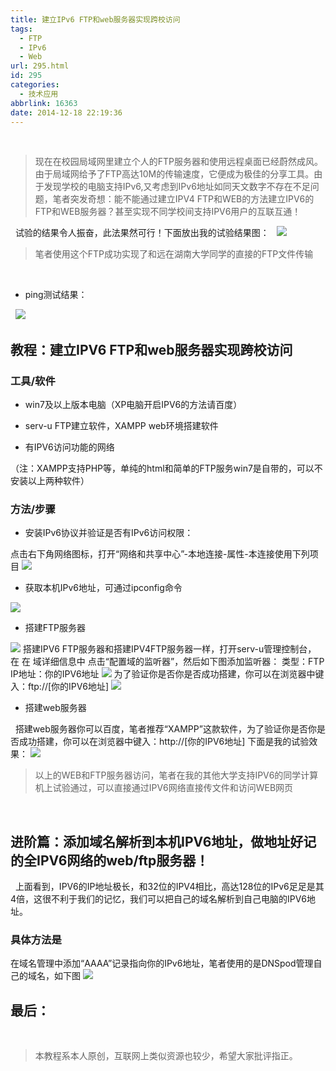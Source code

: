 ```yaml
---
title: 建立IPv6 FTP和web服务器实现跨校访问
tags:
  - FTP
  - IPv6
  - Web
url: 295.html
id: 295
categories:
  - 技术应用
abbrlink: 16363
date: 2014-12-18 22:19:36
---
```


 

> 现在在校园局域网里建立个人的FTP服务器和使用远程桌面已经蔚然成风。由于局域网给予了FTP高达10M的传输速度，它便成为极佳的分享工具。由于发现学校的电脑支持IPv6,又考虑到IPv6地址如同天文数字不存在不足问题，笔者突发奇想：能不能通过建立IPV4 FTP和WEB的方法建立IPV6的FTP和WEB服务器？甚至实现不同学校间支持IPV6用户的互联互通！

  试验的结果令人振奋，此法果然可行！下面放出我的试验结果图：   ![](http://wangbaiyuan.cn/wp-content/uploads/2014/12/20141218151116_62850.jpg)  

> 笔者使用这个FTP成功实现了和远在湖南大学同学的直接的FTP文件传输

 

*   ping测试结果：

  ![](http://wangbaiyuan.cn/wp-content/uploads/2014/12/20141218144443_87681.png)

教程：建立IPV6 FTP和web服务器实现跨校访问
--------------------------

### 工具/软件

*   win7及以上版本电脑（XP电脑开启IPV6的方法请百度）
    
*   serv-u FTP建立软件，XAMPP web环境搭建软件
*   有IPV6访问功能的网络

（注：XAMPP支持PHP等，单纯的html和简单的FTP服务win7是自带的，可以不安装以上两种软件）

### 方法/步骤

*   安装IPv6协议并验证是否有IPv6访问权限：

点击右下角网络图标，打开“网络和共享中心”-本地连接-属性-本连接使用下列项目 ![](http://wangbaiyuan.cn/wp-content/uploads/2014/12/20141218150801_31787.png)

*   获取本机IPv6地址，可通过ipconfig命令

![](http://wangbaiyuan.cn/wp-content/uploads/2014/12/20141219105631_95811.png)

*   搭建FTP服务器

![](http://wangbaiyuan.cn/wp-content/uploads/2014/12/20141218153519_46278.png) 搭建IPV6 FTP服务器和搭建IPV4FTP服务器一样，打开serv-u管理控制台，在 在 域详细信息中 点击“配置域的监听器”，然后如下图添加监听器： 类型：FTP IP地址：你的IPV6地址 ![](http://wangbaiyuan.cn/wp-content/uploads/2014/12/20141218153554_35731.png) 为了验证你是否你是否成功搭建，你可以在浏览器中键入：ftp://\[你的IPV6地址\] ![](http://wangbaiyuan.cn/wp-content/uploads/2014/12/20141218153613_45827.png)

*   搭建web服务器

  搭建web服务器你可以百度，笔者推荐“XAMPP”这款软件，为了验证你是否你是否成功搭建，你可以在浏览器中键入：http://\[你的IPV6地址\] 下面是我的试验效果： ![](http://wangbaiyuan.cn/wp-content/uploads/2014/12/20141219105826_74419.png)  

> 以上的WEB和FTP服务器访问，笔者在我的其他大学支持IPV6的同学计算机上试验通过，可以直接通过IPV6网络直接传文件和访问WEB网页

 

进阶篇：添加域名解析到本机IPV6地址，做地址好记的全IPV6网络的web/ftp服务器！
---------------------------------------------

  上面看到，IPV6的IP地址极长，和32位的IPV4相比，高达128位的IPv6足足是其4倍，这很不利于我们的记忆，我们可以把自己的域名解析到自己电脑的IPV6地址。

### 具体方法是

在域名管理中添加“AAAA”记录指向你的IPv6地址，笔者使用的是DNSpod管理自己的域名，如下图 ![](http://wangbaiyuan.cn/wp-content/uploads/2014/12/20141219110626_95826.png)

最后：
---

 

> 本教程系本人原创，互联网上类似资源也较少，希望大家批评指正。